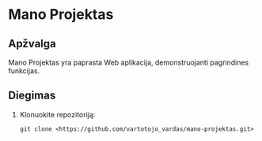 # Mano Projektas

## Apžvalga

Mano Projektas yra paprasta Web aplikacija, demonstruojanti pagrindines funkcijas.

## Diegimas

1. Klonuokite repozitoriją:

    ```shell
    git clone <https://github.com/vartotojo_vardas/mano-projektas.git>
    ```